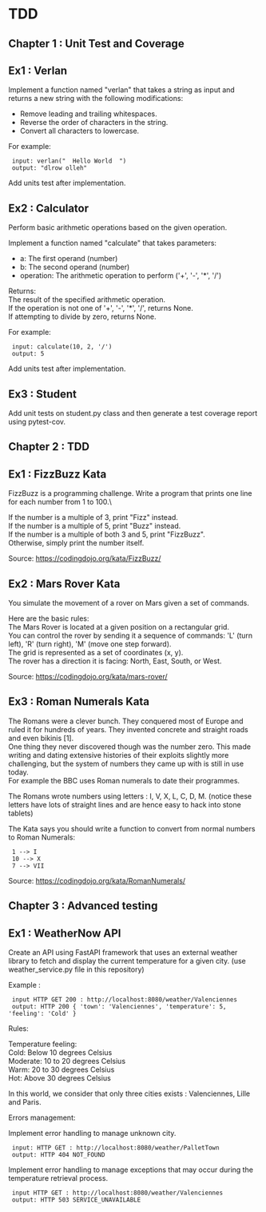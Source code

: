 # TDD

## Chapter 1 : Unit Test and Coverage

## Ex1 : Verlan
Implement a function named "verlan" that takes a string as input and returns a new string
with the following modifications:
- Remove leading and trailing whitespaces.
- Reverse the order of characters in the string.
- Convert all characters to lowercase.

For example:

     input: verlan("  Hello World  ")
     output: "dlrow olleh"

Add units test after implementation.

## Ex2 : Calculator
Perform basic arithmetic operations based on the given operation.

Implement a function named "calculate" that takes parameters:
  - a: The first operand (number)
  - b: The second operand (number)
  - operation: The arithmetic operation to perform ('+', '-', '*', '/')

Returns:\
 The result of the specified arithmetic operation.\
 If the operation is not one of '+', '-', '*', '/', returns None.\
 If attempting to divide by zero, returns None.

For example:

     input: calculate(10, 2, '/')
     output: 5

Add units test after implementation.

## Ex3 : Student
Add unit tests on student.py class and then generate a test coverage report using pytest-cov.


## Chapter 2 : TDD

## Ex1 : FizzBuzz Kata
FizzBuzz is a programming challenge. Write a program that prints one line for each number from 1 to 100.\

If the number is a multiple of 3, print "Fizz" instead.\
If the number is a multiple of 5, print "Buzz" instead.\
If the number is a multiple of both 3 and 5, print "FizzBuzz".\
Otherwise, simply print the number itself.

Source:  https://codingdojo.org/kata/FizzBuzz/

## Ex2 : Mars Rover Kata
You simulate the movement of a rover on Mars given a set of commands.

Here are the basic rules:\
The Mars Rover is located at a given position on a rectangular grid.\
You can control the rover by sending it a sequence of commands: 'L' (turn left), 'R' (turn right), 'M' (move one step forward).\
The grid is represented as a set of coordinates (x, y).\
The rover has a direction it is facing: North, East, South, or West.

Source: https://codingdojo.org/kata/mars-rover/

## Ex3 : Roman Numerals Kata
The Romans were a clever bunch. They conquered most of Europe and ruled it for hundreds of years. They invented concrete and straight roads and even bikinis [1].\
One thing they never discovered though was the number zero. This made writing and dating extensive histories of their exploits slightly more challenging, but the system of numbers they came up with is still in use today. \
For example the BBC uses Roman numerals to date their programmes.

The Romans wrote numbers using letters : I, V, X, L, C, D, M. (notice these letters have lots of straight lines and are hence easy to hack into stone tablets)

The Kata says you should write a function to convert from normal numbers to Roman Numerals:

     1 --> I
     10 --> X
     7 --> VII

Source: https://codingdojo.org/kata/RomanNumerals/

## Chapter 3 : Advanced testing

## Ex1 : WeatherNow API

Create an API using FastAPI framework that uses an external weather library to fetch and display the current temperature for a given city. (use weather_service.py file in this repository)

Example :

     input HTTP GET 200 : http://localhost:8080/weather/Valenciennes
     output: HTTP 200 { 'town': 'Valenciennes', 'temperature': 5, 'feeling': 'Cold' }

Rules:

Temperature feeling:\
Cold: Below 10 degrees Celsius\
Moderate: 10 to 20 degrees Celsius\
Warm: 20 to 30 degrees Celsius\
Hot: Above 30 degrees Celsius

In this world, we consider that only three cities exists : Valenciennes, Lille and Paris.

Errors management:

Implement error handling to manage unknown city.

     input: HTTP GET : http://localhost:8080/weather/PalletTown
     output: HTTP 404 NOT_FOUND

Implement error handling to manage exceptions that may occur during the temperature retrieval process.

     input HTTP GET : http://localhost:8080/weather/Valenciennes
     output: HTTP 503 SERVICE_UNAVAILABLE
     
